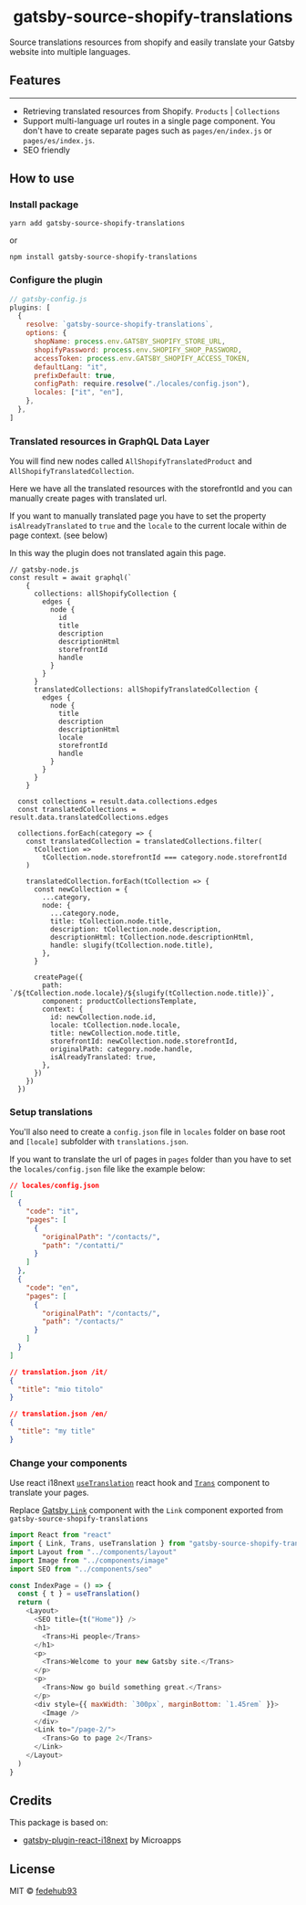 <h1 align="center">
  gatsby-source-shopify-translations
</h1>

Source translations resources from shopify and easily translate your Gatsby website into multiple languages.

## Features

---

- Retrieving translated resources from Shopify. `Products` | `Collections`
- Support multi-language url routes in a single page component. You don't have to create separate pages such as `pages/en/index.js` or `pages/es/index.js`.
- SEO friendly

## How to use

### Install package

`yarn add gatsby-source-shopify-translations`

or

`npm install gatsby-source-shopify-translations`

### Configure the plugin

```javascript
// gatsby-config.js
plugins: [
  {
    resolve: `gatsby-source-shopify-translations`,
    options: {
      shopName: process.env.GATSBY_SHOPIFY_STORE_URL,
      shopifyPassword: process.env.SHOPIFY_SHOP_PASSWORD,
      accessToken: process.env.GATSBY_SHOPIFY_ACCESS_TOKEN,
      defaultLang: "it",
      prefixDefault: true,
      configPath: require.resolve("./locales/config.json"),
      locales: ["it", "en"],
    },
  },
]
```

### Translated resources in GraphQL Data Layer

You will find new nodes called `AllShopifyTranslatedProduct` and `AllShopifyTranslatedCollection`.

Here we have all the translated resources with the storefrontId and you can manually create pages with translated url.

If you want to manually translated page you have to set the property `isAlreadyTranslated` to `true` and the `locale` to the current locale within de page context. (see below)

In this way the plugin does not translated again this page.

```
// gatsby-node.js
const result = await graphql(`
    {
      collections: allShopifyCollection {
        edges {
          node {
            id
            title
            description
            descriptionHtml
            storefrontId
            handle
          }
        }
      }
      translatedCollections: allShopifyTranslatedCollection {
        edges {
          node {
            title
            description
            descriptionHtml
            locale
            storefrontId
            handle
          }
        }
      }
    }

  const collections = result.data.collections.edges
  const translatedCollections = result.data.translatedCollections.edges

  collections.forEach(category => {
    const translatedCollection = translatedCollections.filter(
      tCollection =>
        tCollection.node.storefrontId === category.node.storefrontId
    )

    translatedCollection.forEach(tCollection => {
      const newCollection = {
        ...category,
        node: {
          ...category.node,
          title: tCollection.node.title,
          description: tCollection.node.description,
          descriptionHtml: tCollection.node.descriptionHtml,
          handle: slugify(tCollection.node.title),
        },
      }

      createPage({
        path: `/${tCollection.node.locale}/${slugify(tCollection.node.title)}`,
        component: productCollectionsTemplate,
        context: {
          id: newCollection.node.id,
          locale: tCollection.node.locale,
          title: newCollection.node.title,
          storefrontId: newCollection.node.storefrontId,
          originalPath: category.node.handle,
          isAlreadyTranslated: true,
        },
      })
    })
  })
```

### Setup translations

You'll also need to create a `config.json` file in `locales` folder on base root and `[locale]` subfolder with `translations.json`.

If you want to translate the url of pages in `pages` folder than you have to set the `locales/config.json` file like the example below:

```json
// locales/config.json
[
  {
    "code": "it",
    "pages": [
      {
        "originalPath": "/contacts/",
        "path": "/contatti/"
      }
    ]
  },
  {
    "code": "en",
    "pages": [
      {
        "originalPath": "/contacts/",
        "path": "/contacts/"
      }
    ]
  }
]
```

```json
// translation.json /it/
{
  "title": "mio titolo"
}

// translation.json /en/
{
  "title": "my title"
}
```

### Change your components

Use react i18next [`useTranslation`](https://react.i18next.com/latest/usetranslation-hook) react hook and [`Trans`](https://react.i18next.com/latest/trans-component) component to translate your pages.

Replace [Gatsby `Link`](https://www.gatsbyjs.org/docs/gatsby-link) component with the `Link` component exported from `gatsby-source-shopify-translations`

```javascript
import React from "react"
import { Link, Trans, useTranslation } from "gatsby-source-shopify-translations"
import Layout from "../components/layout"
import Image from "../components/image"
import SEO from "../components/seo"

const IndexPage = () => {
  const { t } = useTranslation()
  return (
    <Layout>
      <SEO title={t("Home")} />
      <h1>
        <Trans>Hi people</Trans>
      </h1>
      <p>
        <Trans>Welcome to your new Gatsby site.</Trans>
      </p>
      <p>
        <Trans>Now go build something great.</Trans>
      </p>
      <div style={{ maxWidth: `300px`, marginBottom: `1.45rem` }}>
        <Image />
      </div>
      <Link to="/page-2/">
        <Trans>Go to page 2</Trans>
      </Link>
    </Layout>
  )
}
```

## Credits

This package is based on:

- [gatsby-plugin-react-i18next](https://github.com/microapps/gatsby-plugin-react-i18next) by Microapps

## License

MIT &copy; [fedehub93](https://github.com/fedehub93)
